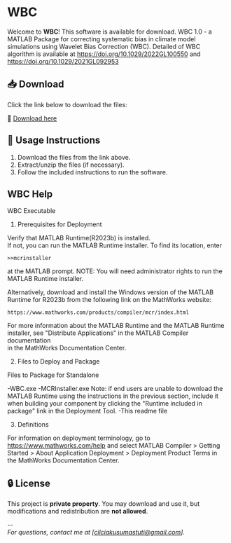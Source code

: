 # WBC
Welcome to **WBC**! This software is available for download.
WBC 1.0 - a MATLAB Package for correcting systematic bias in climate model simulations using Wavelet Bias Correction (WBC).
Detailed of WBC algorithm is available at https://doi.org/10.1029/2022GL100550 and https://doi.org/10.1029/2021GL092953

## 📥 Download  
Click the link below to download the files:  

🔗 [Download here](https://drive.google.com/file/d/1iGXjzwqHnVD4mwQsCxtFrfQt4l10bG4M/view?usp=drive_link)

## 📌 Usage Instructions  
1. Download the files from the link above.  
2. Extract/unzip the files (if necessary).  
3. Follow the included instructions to run the software.

## WBC Help
WBC Executable

1. Prerequisites for Deployment 

Verify that MATLAB Runtime(R2023b) is installed.   
If not, you can run the MATLAB Runtime installer.
To find its location, enter
  
    >>mcrinstaller
      
at the MATLAB prompt.
NOTE: You will need administrator rights to run the MATLAB Runtime installer. 

Alternatively, download and install the Windows version of the MATLAB Runtime for R2023b 
from the following link on the MathWorks website:

    https://www.mathworks.com/products/compiler/mcr/index.html
   
For more information about the MATLAB Runtime and the MATLAB Runtime installer, see 
"Distribute Applications" in the MATLAB Compiler documentation  
in the MathWorks Documentation Center.

2. Files to Deploy and Package

Files to Package for Standalone

-WBC.exe
-MCRInstaller.exe 
    Note: if end users are unable to download the MATLAB Runtime using the
    instructions in the previous section, include it when building your 
    component by clicking the "Runtime included in package" link in the
    Deployment Tool.
-This readme file

3. Definitions

For information on deployment terminology, go to
https://www.mathworks.com/help and select MATLAB Compiler >
Getting Started > About Application Deployment >
Deployment Product Terms in the MathWorks Documentation
Center.

## 🔒 License  
This project is **private property**. You may download and use it, but modifications and redistribution are **not allowed**.  

--  
*For questions, contact me at [cilciakusumastuti@gmail.com].*
